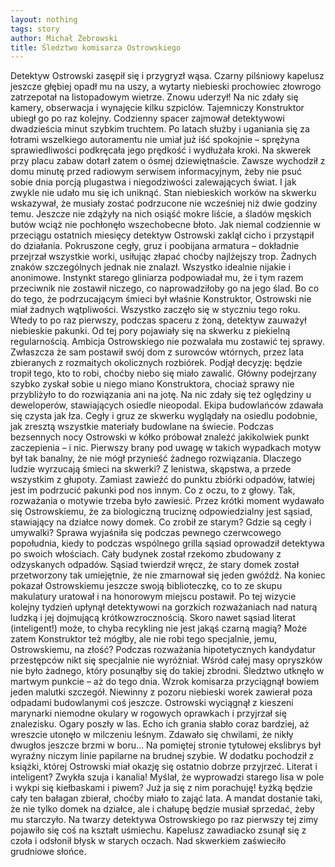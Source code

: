 ```yaml
---
layout: nothing
tags: story
author: Michał Żebrowski
title: Śledztwo komisarza Ostrowskiego
---
```

Detektyw Ostrowski zasępił się i przygryzł wąsa. Czarny pilśniowy kapelusz jeszcze głębiej opadł mu na uszy, a wytarty niebieski prochowiec złowrogo zatrzepotał na listopadowym wietrze. Znowu uderzył! Na nic zdały się kamery, obserwacja i wynajęcie kilku szpiclów. Tajemniczy Konstruktor ubiegł go po raz kolejny.
Codzienny spacer zajmował detektywowi dwadzieścia minut szybkim truchtem. Po latach służby i uganiania się za łotrami wszelkiego autoramentu nie umiał już iść spokojnie – sprężyna sprawiedliwości podkręcała jego prędkość i wydłużała kroki. Na skwerek przy placu zabaw dotarł zatem o ósmej dziewiętnaście. Zawsze wychodził z domu minutę przed radiowym serwisem informacyjnym, żeby nie psuć sobie dnia porcją plugastwa i niegodziwości zalewających świat. I jak zwykle nie udało mu się ich uniknąć.
Stan niebieskich worków na skwerku wskazywał, że musiały zostać podrzucone nie wcześniej niż dwie godziny temu. Jeszcze nie zdążyły na nich osiąść mokre liście, a śladów męskich butów wciąż nie pochłonęło wszechobecne błoto. Jak niemal codziennie w przeciągu ostatnich miesięcy detektyw Ostrowski zaklął cicho i przystąpił do działania.
Pokruszone cegły, gruz i poobijana armatura – dokładnie przejrzał wszystkie worki, usiłując złapać choćby najlżejszy trop. Żadnych znaków szczególnych jednak nie znalazł. Wszystko idealnie nijakie i anonimowe. Instynkt starego gliniarza podpowiadał mu, że i tym razem przeciwnik nie zostawił niczego, co naprowadziłoby go na jego ślad. Bo co do tego, że podrzucającym śmieci był właśnie Konstruktor, Ostrowski nie miał żadnych wątpliwości.
Wszystko zaczęło się w styczniu tego roku. Wtedy to po raz pierwszy, podczas spaceru z żoną, detektyw zauważył niebieskie pakunki. Od tej pory pojawiały się na skwerku z piekielną regularnością. Ambicja Ostrowskiego nie pozwalała mu zostawić tej sprawy. Zwłaszcza że sam postawił swój dom z surowców wtórnych, przez lata zbieranych z rozmaitych okolicznych rozbiórek. Podjął decyzję: będzie tropił tego, kto to robi, choćby niebo się miało zawalić.
Główny podejrzany szybko zyskał sobie u niego miano Konstruktora, chociaż sprawy nie przybliżyło to do rozwiązania ani na jotę. Na nic zdały się też oględziny u deweloperów, stawiających osiedle nieopodal. Ekipa budowlańców zdawała się czysta jak łza. Cegły i gruz ze skwerku wyglądały na osiedlu podobnie, jak zresztą wszystkie materiały budowlane na świecie. Podczas bezsennych nocy Ostrowski w kółko próbował znaleźć jakikolwiek punkt zaczepienia – i nic.
Pierwszy brany pod uwagę w takich wypadkach motyw był tak banalny, że nie mógł przynieść żadnego rozwiązania. Dlaczego ludzie wyrzucają śmieci na skwerki? Z lenistwa, skąpstwa, a przede wszystkim z głupoty. Zamiast zawieźć do punktu zbiórki odpadów, łatwiej jest im podrzucić pakunki pod nos innym. Co z oczu, to z głowy. Tak, rozważania o motywie trzeba było zawiesić.
Przez krótki moment wydawało się Ostrowskiemu, że za biologiczną truciznę odpowiedzialny jest sąsiad, stawiający na działce nowy domek. Co zrobił ze starym? Gdzie są cegły i umywalki? Sprawa wyjaśniła się podczas pewnego czerwcowego popołudnia, kiedy to podczas wspólnego grilla sąsiad oprowadził detektywa po swoich włościach. Cały budynek został rzekomo zbudowany z odzyskanych odpadów. Sąsiad twierdził wręcz, że stary domek został przetworzony tak umiejętnie, że nie zmarnował się jeden gwóźdź. Na koniec pokazał Ostrowskiemu jeszcze swoją biblioteczkę, co to ze skupu makulatury uratował i na honorowym miejscu postawił.
Po tej wizycie kolejny tydzień upłynął detektywowi na gorzkich rozważaniach nad naturą ludzką i jej dojmującą krótkowzrocznością. Skoro nawet sąsiad literat (inteligent!) może, to chyba recykling nie jest jakąś czarną magią? Może zatem Konstruktor też mógłby, ale nie robi tego specjalnie, jemu, Ostrowskiemu, na złość?
Podczas rozważania hipotetycznych kandydatur przestępców nikt się specjalnie nie wyróżniał. Wśród całej masy opryszków nie było żadnego, który posunąłby się do takiej zbrodni. Śledztwo utknęło w martwym punkcie – aż do tego dnia.
Wzrok komisarza przyciągnął bowiem jeden malutki szczegół. Niewinny z pozoru niebieski worek zawierał poza odpadami budowlanymi coś jeszcze. Ostrowski wyciągnął z kieszeni marynarki niemodne okulary w rogowych oprawkach i przyjrzał się znalezisku. Ogary poszły w las. Echo ich grania słabło coraz bardziej, aż wreszcie utonęło w milczeniu leśnym. Zdawało się chwilami, że nikły dwugłos jeszcze brzmi w boru… Na pomiętej stronie tytułowej ekslibrys był wyraźny niczym linie papilarne na brudnej szybie. W dodatku pochodził z książki, której Ostrowski miał okazję się ostatnio dobrze przyjrzeć.
Literat i inteligent? Zwykła szuja i kanalia! Myślał, że wyprowadzi starego lisa w pole i wykpi się kiełbaskami i piwem? Już ja się z nim porachuję! Łyżką będzie cały ten bałagan zbierał, choćby miało to zająć lata. A mandat dostanie taki, że nie tylko domek na działce, ale i chałupę będzie musiał sprzedać, żeby mu starczyło.
Na twarzy detektywa Ostrowskiego po raz pierwszy tej zimy pojawiło się coś na kształt uśmiechu. Kapelusz zawadiacko zsunął się z czoła i odsłonił błysk w starych oczach. Nad skwerkiem zaświeciło grudniowe słońce.